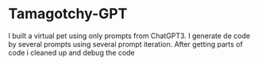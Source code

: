 # Tamagotchy-GPT
I built a virtual pet using only prompts from ChatGPT3. I generate de code by several prompts using several prompt iteration. After getting parts of code i cleaned up and debug the code
